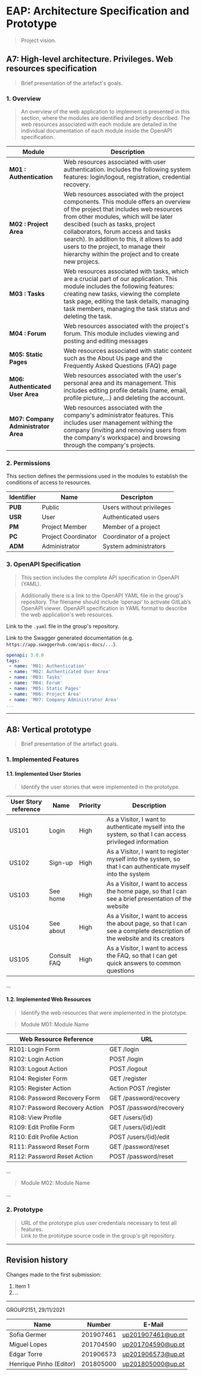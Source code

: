 # EAP: Architecture Specification and Prototype

> Project vision.

## A7: High-level architecture. Privileges. Web resources specification

> Brief presentation of the artefact's goals.

### 1. Overview

> An overview of the web application to implement is presented in this section, where the modules are identified and briefly described. The web resources associated with each module are detailed in the individual documentation of each module inside the OpenAPI specification.  

| Module | Description|
|----|----|
|**M01 : Authentication**| Web resources associated with user authentication. Includes the following system features: login/logout, registration, credential recovery.|
|**M02 : Project Area** | Web resources associated with the project components. This module offers an overview of the project that includes web resources from other modules, which will be later descibed (such as tasks, project collaborators, forum access and tasks search). In addition to this, it allows to add users to the project, to manage their hierarchy within the project and to create new projecs.|
|**M03 : Tasks** | Web resources associated with tasks, which are a crucial part of our application. This module includes the following features: creating new tasks, viewing the complete task page, editing the task details, managing task members, managing the task status and deleting the task.|
|**M04 : Forum** | Web resources associated with the project's forum. This module includes viewing and posting and editing messages|
|**M05: Static Pages** | Web resources associated with static content such as the About Us page and the Frequently Asked Questions (FAQ) page|
|**M06: Authenticated User Area** | Web resources associated with the user's personal area and its management. This includes editing profile details (name, email, profile picture,...) and deleting the account.|
|**M07: Company Administrator Area**| Web resources associated with the company's administrator features. This includes user management withing the company (inviting and removing users from the company's workspace) and browsing through the company's projects.|

### 2. Permissions

This section defines the permissions used in the modules to establish the conditions of access to resources.

| Identifier | Name                | Descripton              |
| ---------- | ------------------- | ------------------------|
| **PUB**    | Public              | Users without privileges|
| **USR**    | User                | Authenticated users     |
| **PM**     | Project Member      | Member of a project     |
| **PC**     | Project Coordinator | Coordinator of a project|
| **ADM**    | Administrator       | System administrators   |

### 3. OpenAPI Specification

> This section includes the complete API specification in OpenAPI (YAML).

> Additionally there is a link to the OpenAPI YAML file in the group's repository. The filename should include ‘openapi’ to activate GitLab’s OpenAPI viewer.
OpenAPI specification in YAML format to describe the web application's web resources.

Link to the `.yaml` file in the group's repository.

Link to the Swagger generated documentation (e.g. `https://app.swaggerhub.com/apis-docs/...`).

```yaml
openapi: 3.0.0
tags:
 - name: 'M01: Authentication'
 - name: 'M02: Authenticated User Area'
 - name: 'M03: Tasks'
 - name: 'M04: Forum'
 - name: 'M05: Static Pages'
 - name: 'M06: Project Area'
 - name: 'M07: Company Administrator Area'
...
```

---


## A8: Vertical prototype

> Brief presentation of the artefact goals.

### 1. Implemented Features

#### 1.1. Implemented User Stories

> Identify the user stories that were implemented in the prototype.  

| User Story reference | Name                   | Priority                   | Description                   |
| -------------------- | ---------------------- | -------------------------- | ----------------------------- |
| US101      | Login       | High     | As a Visitor, I want to authenticate myself into the system, so that I can access privileged information                |
| US102      | Sign-up     | High     | As a Visitor, I want to register myself into the system, so that I can authenticate myself into the system              |
| US103      | See home    | High     | As a Visitor, I want to access the home page, so that I can see a brief presentation of the website                     |
| US104      | See about   | High     | As a Visitor, I want to access the about page, so that I can see a complete description of the website and its creators |
| US105      | Consult FAQ | High     | As a Visitor, I want to access the FAQ, so that I can get quick answers to common questions                             |

...

#### 1.2. Implemented Web Resources

> Identify the web resources that were implemented in the prototype.  

> Module M01: Module Name  

| Web Resource Reference | URL                            |
| ---------------------- | ------------------------------ |
| R101: Login Form | GET /login   |
| R102: Login Action  | POST /login |
| R103: Logout Action |POST /logout  |
| R104: Register Form  | GET /register  |
| R105: Register Action |Action POST /register  |
| R106: Password Recovery Form | GET /password/recovery |
| R107: Password Recovery Action | POST /password/recovery |
| R108: View Profile| GET /users/{id} |
| R109: Edit Profile Form |GET /users/{id}/edit  |
| R110: Edit Profile Action | POST /users/{id}/edit |
| R111: Password Reset Form  | GET /password/reset  |
| R112: Password Reset Action   | POST /password/reset   |

...

> Module M02: Module Name  

...

### 2. Prototype

> URL of the prototype plus user credentials necessary to test all features.  
> Link to the prototype source code in the group's git repository.  


---


## Revision history

Changes made to the first submission:
1. Item 1
1. ..

***
GROUP2151, 29/11/2021

| Name                    | Number    | E-Mail            |
| ----------------------- | --------- | ----------------- |
| Sofia Germer            | 201907461 | up201907461@up.pt |
| Miguel Lopes            | 201704590 | up201704590@up.pt |
| Edgar Torre             | 201906573 | up201906573@up.pt |
| Henrique Pinho (Editor) | 201805000 | up201805000@up.pt |